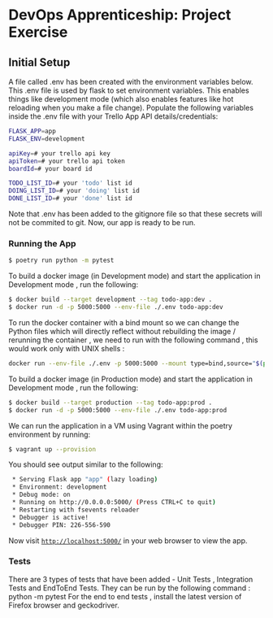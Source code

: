 # DevOps Apprenticeship: Project Exercise

## Initial Setup

A file called .env has been created with the environment variables below. This .env file is used by flask to set environment variables. This enables things like development mode (which also enables features like hot reloading when you make a file change). Populate the following variables inside the .env file with your Trello App API details/credentials:

```bash
FLASK_APP=app
FLASK_ENV=development

apiKey=# your trello api key
apiToken=# your trello api token
boardId=# your board id

TODO_LIST_ID=# your 'todo' list id
DOING_LIST_ID=# your 'doing' list id
DONE_LIST_ID=# your 'done' list id
```
Note that .env has been added to the gitignore file so that these secrets will not be commited to git. Now, our app is ready to be run.

### Running the App
```bash
$ poetry run python -m pytest
```

To build a docker image (in Development mode) and start the application in Development mode , run the following:
```bash
$ docker build --target development --tag todo-app:dev .
$ docker run -d -p 5000:5000 --env-file ./.env todo-app:dev 
```

To run the docker container with a bind mount so we can change the Python files which will directly reflect without rebuilding the image / rerunning the container , we need to run with the following command , this would work only with UNIX shells :
```bash
docker run --env-file ./.env -p 5000:5000 --mount type=bind,source="$(pwd)",target=/DevOps-Course-Starter todo-app:dev
```

To build a docker image (in Production mode) and start the application in Development mode , run the following:
```bash
$ docker build --target production --tag todo-app:prod .
$ docker run -d -p 5000:5000 --env-file ./.env todo-app:prod 
```

We can run the application in a VM using Vagrant within the poetry environment by running:
```bash
$ vagrant up --provision
```

You should see output similar to the following:
```bash
 * Serving Flask app "app" (lazy loading)
 * Environment: development
 * Debug mode: on
 * Running on http://0.0.0.0:5000/ (Press CTRL+C to quit)
 * Restarting with fsevents reloader
 * Debugger is active!
 * Debugger PIN: 226-556-590
```
Now visit [`http://localhost:5000/`](http://localhost:5000/) in your web browser to view the app.

### Tests
There are 3 types of tests that have been added - Unit Tests , Integration Tests and EndToEnd Tests.
They can be run by the following command : python -m pytest
For the end to end tests , install the latest version of Firefox browser and geckodriver.